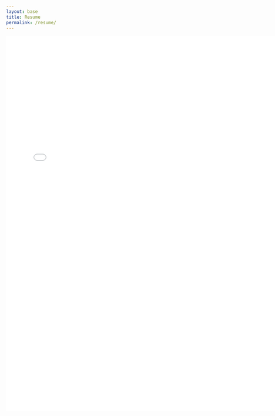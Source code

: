 ```yaml
---
layout: base
title: Resume
permalink: /resume/
---
```

<embed title="Frank Peña's Resume" type="application/pdf" src="{{site.url}}/assets/resume/2024-02-24-Francisco-Peña-Resume.pdf" width="750px" height="1020px" />